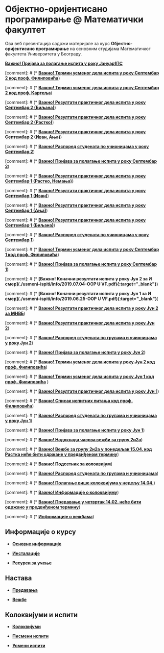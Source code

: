 # Објектно-оријентисано програмирање @ Математички факултет

Ова веб презентација садржи материјале за курс **Објектно-оријентисано програмирање** на основним студијама Математичког факултета Универзитета у Београду.

**[Важно! Пријава за полагање испита у року Јануар1ПС](./pismeni-ispiti/info/README.md)**

[comment]: # (* **[Важно! Термин усменог дела испита у року Септембар 2 код проф. Филиповића](./usmeni-ispiti/info/README.md)**)

[comment]: # (* **[Важно! Термин усменог дела испита у року Септембар 2 код проф. Картеља](http://poincare.matf.bg.ac.rs/~kartelj/?content=OOP)**)

[comment]: # (* **[Важно! Резултати практичног дела испита у року Септембар 2 (Биљана)](./pismeni-ispiti/info/README.md)**)

[comment]: # (* **[Важно! Резултати практичног дела испита у року Септембар 2 (Растко)](./pismeni-ispiti/info/README.md)**)

[comment]: # (* **[Важно! Резултати практичног дела испита у року Септембар 2 (Иван, Ања)](./pismeni-ispiti/info/README.md)**)

[comment]: # (* **[Важно! Распоред студената по учионицама у року Септембар 2](./pismeni-ispiti/info/README.md)**)

[comment]: # (* **[Важно! Пријава за полагање испита у року Септембар 2](./pismeni-ispiti/info/README.md)**)

[comment]: # (* **[Важно! Резултати практичног дела испита у року Септембар 1 (Растко, Немања)](./pismeni-ispiti/info/README.md)**)

[comment]: # (* **[Важно! Резултати практичног дела испита у року Септембар 1 (Иван)](./pismeni-ispiti/info/README.md)**)

[comment]: # (* **[Важно! Резултати практичног дела испита у року Септембар 1 (Ања)](./pismeni-ispiti/info/README.md)**)

[comment]: # (* **[Важно! Резултати практичног дела испита у року Септембар 1 (Биљана)](./pismeni-ispiti/info/README.md)**)

[comment]: # (* **[Важно! Распоред студената по учионицама у року Септембар 1](./pismeni-ispiti/info/README.md)**)

[comment]: # (* **[Важно! Термин усменог дела испита у року Септембар 1 код проф. Филиповића](./usmeni-ispiti/info/README.md)**)

[comment]: # (* **[Важно! Пријава за полагање испита у року Септембар 1](./pismeni-ispiti/info/README.md)**)

[comment]: # (* **[Важно! Коначни резултати испита у року Јун 2 за И смер](./usmeni-ispiti/info/2019.07.04-OOP U VF.pdf){:target="_blank"}**)

[comment]: # (* **[Важно! Коначни резултати испита у року Јун 1 за И смер](./usmeni-ispiti/info/2019.06.25-OOP U VF.pdf){:target="_blank"}**)

[comment]: # (* **[Важно! Резултати практичног дела испита у року Јун 2 за МНВБ](./pismeni-ispiti/info/README.md)**)

[comment]: # (* **[Важно! Резултати практичног дела испита у року Јун 2](./pismeni-ispiti/info/README.md)**)

[comment]: # (* **[Важно! Распоред студената по групама и учионицама у року Јун 2](./pismeni-ispiti/info/README.md)**)

[comment]: # (* **[Важно! Пријава за полагање испита у року Јун 2](./pismeni-ispiti/info/README.md)**)

[comment]: # (* **[Важно! Термин усменог дела испита у року Јун 2 код проф. Филиповића](./usmeni-ispiti/info/README.md)**)

[comment]: # (* **[Важно! Термин усменог дела испита у року Јун 1 код проф. Филиповића](./usmeni-ispiti/info/README.md)** )

[comment]: # (* **[Важно! Резултати практичног дела испита у року Јун 1](./pismeni-ispiti/info/README.md)**)

[comment]: # (* **[Важно! Списак испитних питања код проф. Филиповића](./usmeni-ispiti/ispitna-pitanja/ISPITNA-PITANJA-2018-19-FILIPOVIC.md)**)

[comment]: # (* **[Важно! Распоред студената по групама и учионицама у року Јун 1](./pismeni-ispiti/info/README.md)**)

[comment]: # (* **[Важно! Пријава за полагање испита у року Јун 1](./pismeni-ispiti/info/README.md)**)

[comment]: # (* **[Важно! Надокнада часова вежби за групу 2и2а](/vezbe/info/README.md)**)

[comment]: # (*  **[Важно! Вежбе за групу 2и2а у понедељак 15.04. код Растка неће бити одржане у предвиђеном термину](/vezbe/info/README.md)**)

[comment]: # (*  **[Важно! Подсетник за колоквијум](/kolokvijumi/info/README.md)**)

[comment]: # (* **[Важно! Распоред студената по групама и учионицама](/kolokvijumi/info/README.md)**)

[comment]: # (* **[Важно! Полагање више колоквијума у недељу 14.04.](/kolokvijumi/info/README.md)**)

[comment]: # (* **[Важно! Информације о колоквијуму](/kolokvijumi/info/README.md)**)

[comment]: # (* **[Важно! Предавање у четвртак 14.02. неће бити одржано у предвиђеном термину](/predavanja/info/README.md)**)

[comment]: # (* **[Информације о вежбама](/vezbe/info/README.md)**)

## Информације о курсу

* **[Основне информације](/informacije/README.md)**

* **[Инсталације](/INSTALACIJE.md)**

* **[Ресурси за учење](/RESURSI-ZA-UCENJE.md)**

## Настава

* **[Предавања](/predavanja/README.md)**

* **[Вежбе](/vezbe/README.md)**

## Колоквијуми и испити

* **[Колоквијуми](/kolokvijumi/README.md)**

* **[Писмени испити](/pismeni-ispiti/README.md)**

* **[Усмени испити](/usmeni-ispiti/README.md)**
